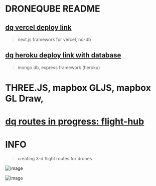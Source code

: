 # DRONEQUBE README
## [dq vercel deploy link](https://droneqube.vercel.app/)
> next.js framework for vercel, no-db

## [dq heroku deploy link with database](https://droneqube-af1f2d011124.herokuapp.com/)
> mongo db, express framework (heroku)
# THREE.JS, mapbox GLJS, mapbox GL Draw, 

# [dq routes in progress: flight-hub](https://attila5287.github.io/flight-route-3d/)

# INFO
> creating 3-d flight routes for drones

![image](https://github.com/user-attachments/assets/469df02c-8d5a-4235-aa47-b8e8557fb7fa)

![image](https://github.com/user-attachments/assets/7dc18dac-1546-4951-b92a-851faed660d6)

